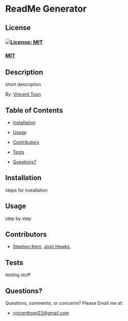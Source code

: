 
# ReadMe Generator

## License
### [![License: MIT](https://img.shields.io/badge/License-MIT-yellow.svg)](https://opensource.org/licenses/MIT)
### [MIT](https://opensource.org/licenses/MIT)

## Description

short description

By: [Vincent Toon](https://github.com/vincenttoon)

## Table of Contents

* [Installation](#installation)

* [Usage](#usage)  

* [Contributors](#contributors)

* [Tests](#tests)

* [Questions?](#questions)

## Installation

steps for installation

## Usage

step by step

## Contributors

* [Stephen Kern](https://github.com/stephen-kern), [Josh Hawks](https://github.com/jdhawks2132), 

## Tests

testing stuff

## Questions?

Questions, comments, or concerns? Please Email me at:
* vincenttoon22@gmail.com

